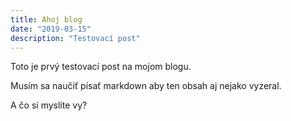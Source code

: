 ```yaml
---
title: Ahoj blog
date: "2019-03-15"
description: "Testovací post"
---
```


Toto je prvý testovací post na mojom blogu.

Musím sa naučiť písať markdown aby ten obsah aj nejako vyzeral.

A čo si myslíte vy?
